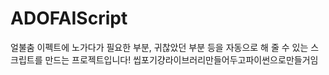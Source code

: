 # ADOFAIScript

얼불춤 이펙트에 노가다가 필요한 부분, 귀찮았던 부분 등을 자동으로 해 줄 수 있는 스크립트를 만드는 프로젝트입니다!
씹포기걍라이브러리만들어두고파이썬으로만들거임